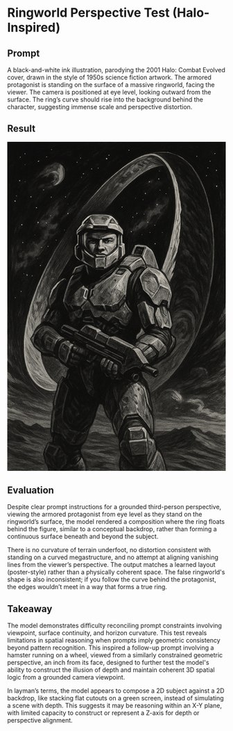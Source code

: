 # Ringworld Perspective Test (Halo-Inspired)

## Prompt
A black-and-white ink illustration, parodying the 2001 Halo: Combat Evolved cover, drawn in the style of 1950s science fiction artwork. The armored protagonist is standing on the surface of a massive ringworld, facing the viewer. The camera is positioned at eye level, looking outward from the surface. The ring’s curve should rise into the background behind the character, suggesting immense scale and perspective distortion.

## Result
![Ringworld perspective test](https://github.com/Remshard/vision-model-failures/blob/main/halo-ringworld-perspective.png?raw=true)

## Evaluation
Despite clear prompt instructions for a grounded third-person perspective, viewing the armored protagonist from eye level as they stand on the ringworld’s surface, the model rendered a composition where the ring floats behind the figure, similar to a conceptual backdrop, rather than forming a continuous surface beneath and beyond the subject.

There is no curvature of terrain underfoot, no distortion consistent with standing on a curved megastructure, and no attempt at aligning vanishing lines from the viewer’s perspective. The output matches a learned layout (poster-style) rather than a physically coherent space. The false ringworld's shape is also inconsistent; if you follow the curve behind the protagonist, the edges wouldn’t meet in a way that forms a true ring.

## Takeaway
The model demonstrates difficulty reconciling prompt constraints involving viewpoint, surface continuity, and horizon curvature. This test reveals limitations in spatial reasoning when prompts imply geometric consistency beyond pattern recognition. This inspired a follow-up prompt involving a hamster running on a wheel, viewed from a similarly constrained geometric perspective, an inch from its face, designed to further test the model's ability to construct the illusion of depth and maintain coherent 3D spatial logic from a grounded camera viewpoint.

In layman’s terms, the model appears to compose a 2D subject against a 2D backdrop, like stacking flat cutouts on a green screen, instead of simulating a scene with depth. This suggests it may be reasoning within an X-Y plane, with limited capacity to construct or represent a Z-axis for depth or perspective alignment.
